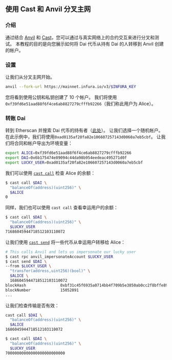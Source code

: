 ## 使用 Cast 和 Anvil 分叉主网

### 介绍

通过结合 [Anvil][anvil] 和 [Cast][cast]，您可以通过与真实网络上的合约交互来进行分叉和测试。 本教程的目的是向您展示如何将 Dai 代币从持有 Dai 的人转移到 Anvil 创建的帐户。

### 设置

让我们从分叉主网开始。

```sh
anvil --fork-url https://mainnet.infura.io/v3/$INFURA_KEY
```

您将看到使用公钥和私钥创建了 10 个帐户。 我们将使用`0xf39fd6e51aad88f6f4ce6ab8827279cfffb92266`（我们称此用户为 Alice）。

### 转账 Dai

转到 Etherscan 并搜索 Dai 代币的持有者（[此处](https://etherscan.io/token/0x6b175474e89094c44da98b954eedeac495271d0f#balances)）。 让我们选择一个随机帐户。 在此示例中，我们将使用`0xad0135af20fa82e106607257143d0060a7eb5cbf`。 让我们将合同和帐户导出为环境变量：

```sh
export ALICE=0xf39fd6e51aad88f6f4ce6ab8827279cfffb92266
export DAI=0x6b175474e89094c44da98b954eedeac495271d0f
export LUCKY_USER=0xad0135af20fa82e106607257143d0060a7eb5cbf
```

我们可以使用 [`cast call`][cast-call] 检查 Alice 的余额：

```sh
$ cast call $DAI \
  "balanceOf(address)(uint256)" \
  $ALICE
0
```

同样，我们也可以使用 `cast call` 查看幸运用户的余额：

```sh
$ cast call $DAI \
  "balanceOf(address)(uint256)" \
  $LUCKY_USER
71686045944718512103110072
```

让我们使用 [`cast send`][cast-send] 将一些代币从幸运用户转移给 Alice：

```sh
# This calls Anvil and lets us impersonate our lucky user
$ cast rpc anvil_impersonateAccount $LUCKY_USER
$ cast send $DAI \
--from $LUCKY_USER \
  "transfer(address,uint256)(bool)" \
  $ALICE \
  1686045944718512103110072
blockHash               0xbf31c45f6935a0714bb4f709b5e3850ab0cc2f8bffe895fefb653d154e0aa062
blockNumber             15052891
...
```

让我们检查传输是否有效：

```sh
cast call $DAI \
  "balanceOf(address)(uint256)" \
  $ALICE
1686045944718512103110072

$ cast call $DAI \
  "balanceOf(address)(uint256)" \
  $LUCKY_USER
70000000000000000000000000
```

[anvil]: ../reference/anvil/README.md
[cast]: ../reference/cast/README.md
[cast-call]: ../reference/cast/cast-call.md
[cast-send]: ../reference/cast/cast-send.md
